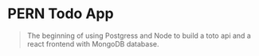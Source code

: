 # PERN Todo App

> The beginning of using Postgress and Node to build a toto api and a react frontend with MongoDB database.
